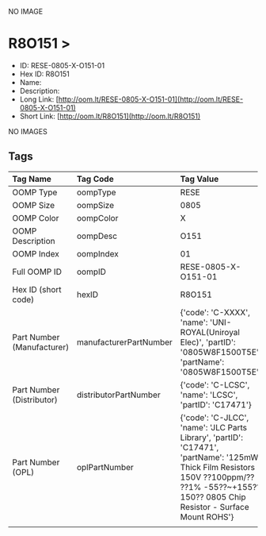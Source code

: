 


  
NO IMAGE  
# R8O151 > 

- ID: RESE-0805-X-O151-01
- Hex ID: R8O151
- Name: 
- Description: 
- Long Link: [http://oom.lt/RESE-0805-X-O151-01](http://oom.lt/RESE-0805-X-O151-01)
- Short Link: [http://oom.lt/R8O151](http://oom.lt/R8O151)
  
NO IMAGES  
## Tags
  

|Tag Name|Tag Code|Tag Value|
| :--- | :--- | :--- |
|OOMP Type|oompType|RESE|
|OOMP Size|oompSize|0805|
|OOMP Color|oompColor|X|
|OOMP Description|oompDesc|O151|
|OOMP Index|oompIndex|01|
|Full OOMP ID|oompID|RESE-0805-X-O151-01|
|Hex ID (short code)|hexID|R8O151|
|Part Number (Manufacturer)|manufacturerPartNumber|{'code': 'C-XXXX', 'name': 'UNI-ROYAL(Uniroyal Elec)', 'partID': '0805W8F1500T5E', 'partName': '0805W8F1500T5E'}|
|Part Number (Distributor)|distributorPartNumber|{'code': 'C-LCSC', 'name': 'LCSC', 'partID': 'C17471'}|
|Part Number (OPL)|oplPartNumber|{'code': 'C-JLCC', 'name': 'JLC Parts Library', 'partID': 'C17471', 'partName': '125mW Thick Film Resistors 150V ??100ppm/?? ??1% -55??~+155?? 150?? 0805  Chip Resistor - Surface Mount ROHS'}|
||||
